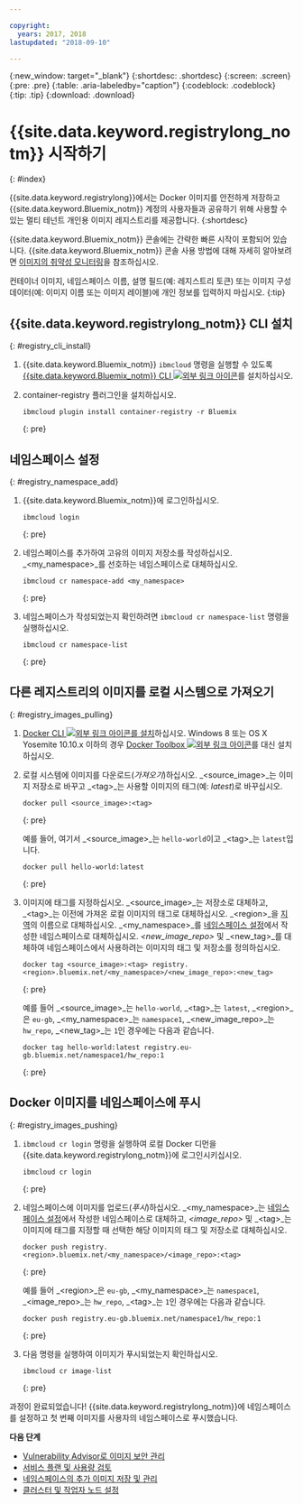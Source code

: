 ```yaml
---

copyright:
  years: 2017, 2018
lastupdated: "2018-09-10"

---
```


{:new_window: target="_blank"}
{:shortdesc: .shortdesc}
{:screen: .screen}
{:pre: .pre}
{:table: .aria-labeledby="caption"}
{:codeblock: .codeblock}
{:tip: .tip}
{:download: .download}



# {{site.data.keyword.registrylong_notm}} 시작하기
{: #index}

{{site.data.keyword.registrylong}}에서는 Docker 이미지를 안전하게 저장하고 {{site.data.keyword.Bluemix_notm}} 계정의 사용자들과 공유하기 위해 사용할 수 있는 멀티 테넌트 개인용 이미지 레지스트리를 제공합니다.
{:shortdesc}

{{site.data.keyword.Bluemix_notm}} 콘솔에는 간략한 빠른 시작이 포함되어 있습니다. {{site.data.keyword.Bluemix_notm}} 콘솔 사용 방법에 대해 자세히 알아보려면 [이미지의 취약성 모니터링](registry_ui.html)을 참조하십시오.

컨테이너 이미지, 네임스페이스 이름, 설명 필드(예: 레지스트리 토큰) 또는 이미지 구성 데이터(예: 이미지 이름 또는 이미지 레이블)에 개인 정보를 입력하지 마십시오.
{:tip}



## {{site.data.keyword.registrylong_notm}} CLI 설치
{: #registry_cli_install}

1.  {{site.data.keyword.Bluemix_notm}} `ibmcloud` 명령을 실행할 수 있도록 [{{site.data.keyword.Bluemix_notm}} CLI ![외부 링크 아이콘](../../icons/launch-glyph.svg "외부 링크 아이콘")](http://clis.ng.bluemix.net/ui/home.html)를 설치하십시오.
2.  container-registry 플러그인을 설치하십시오.

    ```
    ibmcloud plugin install container-registry -r Bluemix
    ```
    {: pre}


## 네임스페이스 설정
{: #registry_namespace_add}

1.  {{site.data.keyword.Bluemix_notm}}에 로그인하십시오.

    ```
    ibmcloud login
    ```
    {: pre}

2.  네임스페이스를 추가하여 고유의 이미지 저장소를 작성하십시오. _&lt;my_namespace&gt;_를 선호하는 네임스페이스로 대체하십시오.

    ```
    ibmcloud cr namespace-add <my_namespace>
    ```
    {: pre}

3.  네임스페이스가 작성되었는지 확인하려면 `ibmcloud cr namespace-list` 명령을 실행하십시오.

    ```
    ibmcloud cr namespace-list
    ```
    {: pre}




## 다른 레지스트리의 이미지를 로컬 시스템으로 가져오기
{: #registry_images_pulling}

1.  [Docker CLI ![외부 링크 아이콘](../../icons/launch-glyph.svg "외부 링크 아이콘")를 설치](https://www.docker.com/community-edition#/download)하십시오. Windows 8 또는 OS X Yosemite 10.10.x 이하의 경우 [Docker Toolbox ![외부 링크 아이콘](../../icons/launch-glyph.svg "외부 링크 아이콘")](https://docs.docker.com/toolbox/)를 대신 설치하십시오.

2.  로컬 시스템에 이미지를 다운로드(_가져오기_)하십시오. _&lt;source_image&gt;_는
이미지 저장소로 바꾸고 _&lt;tag&gt;_는
사용할 이미지의 태그(예: _latest_)로
바꾸십시오.

    ```
    docker pull <source_image>:<tag>
    ```
    {: pre}

    예를 들어, 여기서 _&lt;source_image&gt;_는 `hello-world`이고 _&lt;tag&gt;_는 `latest`입니다.

    ```
    docker pull hello-world:latest
    ```
    {: pre}

3.  이미지에 태그를 지정하십시오. _&lt;source_image&gt;_는 저장소로 대체하고, _&lt;tag&gt;_는
이전에 가져온 로컬 이미지의 태그로 대체하십시오. _&lt;region&gt;_을 [지역](registry_overview.html#registry_regions)의 이름으로 대체하십시오. _&lt;my_namespace&gt;_를 [네임스페이스 설정](index.html#registry_namespace_add)에서 작성한 네임스페이스로 대체하십시오. _&lt;new_image_repo&gt;_ 및 _&lt;new_tag&gt;_를 대체하여
네임스페이스에서 사용하려는 이미지의 태그 및 저장소를 정의하십시오.

    ```
    docker tag <source_image>:<tag> registry.<region>.bluemix.net/<my_namespace>/<new_image_repo>:<new_tag>
    ```
    {: pre}

    예를 들어 _&lt;source_image&gt;_는 `hello-world`, _&lt;tag&gt;_는 `latest`, _&lt;region&gt;_은 `eu-gb`, _&lt;my_namespace&gt;_는 `namespace1`, _&lt;new_image_repo&gt;_는 `hw_repo`, _&lt;new_tag&gt;_는 `1`인 경우에는 다음과 같습니다.

    ```
    docker tag hello-world:latest registry.eu-gb.bluemix.net/namespace1/hw_repo:1
    ```
    {: pre}



## Docker 이미지를 네임스페이스에 푸시
{: #registry_images_pushing}

1.  `ibmcloud cr login` 명령을 실행하여 로컬 Docker 디먼을 {{site.data.keyword.registrylong_notm}}에 로그인시키십시오.

    ```
    ibmcloud cr login
    ```
    {: pre}

2.  네임스페이스에 이미지를 업로드(_푸시_)하십시오. _&lt;my_namespace&gt;_는 [네임스페이스 설정](index.html#registry_namespace_add)에서 작성한 네임스페이스로 대체하고, _&lt;image_repo&gt;_ 및 _&lt;tag&gt;_는 이미지에 태그를 지정할 때 선택한 해당 이미지의 태그 및 저장소로 대체하십시오.

    ```
    docker push registry.<region>.bluemix.net/<my_namespace>/<image_repo>:<tag>
    ```
    {: pre}

    예를 들어 _&lt;region&gt;_은 `eu-gb`, _&lt;my_namespace&gt;_는 `namespace1`, _&lt;image_repo&gt;_는 `hw_repo`, _&lt;tag&gt;_는 `1`인 경우에는 다음과 같습니다.

    ```
    docker push registry.eu-gb.bluemix.net/namespace1/hw_repo:1
    ```
    {: pre}

3.  다음 명령을 실행하여 이미지가 푸시되었는지 확인하십시오.

    ```
    ibmcloud cr image-list
    ```
    {: pre}


과정이 완료되었습니다! {{site.data.keyword.registrylong_notm}}에 네임스페이스를 설정하고 첫 번째 이미지를 사용자의 네임스페이스로 푸시했습니다.


**다음 단계**

-   [Vulnerability Advisor로 이미지 보안 관리](../va/va_index.html)
-   [서비스 플랜 및 사용량 검토](registry_overview.html#registry_plans)
-   [네임스페이스의 추가 이미지 저장 및 관리](registry_images_.html)
-   [클러스터 및 작업자 노드 설정](/docs/containers/cs_clusters.html#clusters)



